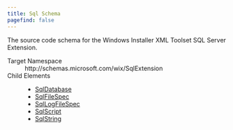 ```yaml
---
title: Sql Schema
pagefind: false
---
```

<p>             The source code schema for the Windows Installer XML Toolset SQL Server Extension.         </p>
<dl>
  <dt>Target Namespace</dt>
  <dd>http://schemas.microsoft.com/wix/SqlExtension</dd>
  <dt>Child Elements</dt>
  <dd>
    <ul>
      <li>
        <a href="./sqldatabase" class="extension">SqlDatabase</a>
      </li>
      <li>
        <a href="./sqlfilespec" class="extension">SqlFileSpec</a>
      </li>
      <li>
        <a href="./sqllogfilespec" class="extension">SqlLogFileSpec</a>
      </li>
      <li>
        <a href="./sqlscript" class="extension">SqlScript</a>
      </li>
      <li>
        <a href="./sqlstring" class="extension">SqlString</a>
      </li>
    </ul>
  </dd>
</dl>
